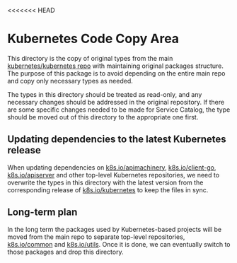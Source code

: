 <<<<<<< HEAD
# Kubernetes Code Copy Area

This directory is the copy of original types from the main 
[kubernetes/kubernetes repo](https://github.com/kubernetes/kubernetes) with 
maintaining original packages structure. The purpose of this package is to
avoid depending on the entire main repo and copy only necessary types as needed.

The types in this directory should be treated as read-only, and any necessary
changes should be addressed in the original repository. If there are some 
specific changes needed to be made for Service Catalog, the type should be moved
out of this directory to the appropriate one first.

## Updating dependencies to the latest Kubernetes release

When updating dependencies on 
[k8s.io/apimachinery](https://github.com/kubernetes/apimachinery),
[k8s.io/client-go](https://github.com/kubernetes/client-go), 
[k8s.io/apiserver](https://github.com/kubernetes/apiserver)
and other top-level Kubernetes repositories, we need to overwrite the types in
this directory with the latest version from the corresponding release of
[k8s.io/kubernetes](https://github.com/kubernetes/kubernetes) to keep the files
in sync.

## Long-term plan

In the long term the packages used by Kubernetes-based projects will be moved
from the main repo to separate top-level repositories, [k8s.io/common](https://github.com/kubernetes/common)
and [k8s.io/utils](https://github.com/kubernetes/utils). Once it is done, we can
eventually switch to those packages and drop this directory.
